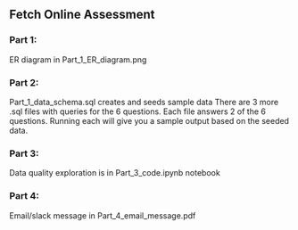 ## Fetch Online Assessment

### Part 1: 
ER diagram in Part_1_ER_diagram.png

### Part 2: 
Part_1_data_schema.sql creates and seeds sample data
There are 3 more .sql files with queries for the 6 questions. Each file answers 2 of the 6 questions. Running each will give you a sample output based on the seeded data.

### Part 3:
Data quality exploration is in Part_3_code.ipynb notebook

### Part 4:
Email/slack message in Part_4_email_message.pdf 
